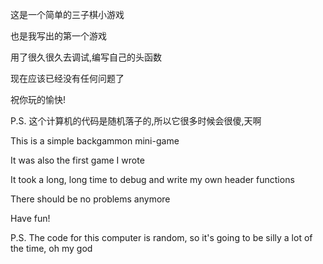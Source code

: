 这是一个简单的三子棋小游戏

也是我写出的第一个游戏

用了很久很久去调试,编写自己的头函数

现在应该已经没有任何问题了

祝你玩的愉快!

P.S. 这个计算机的代码是随机落子的,所以它很多时候会很傻,天啊

This is a simple backgammon mini-game

It was also the first game I wrote

It took a long, long time to debug and write my own header functions

There should be no problems anymore

Have fun!

P.S. The code for this computer is random, so it's going to be silly a lot of the time, oh my god
